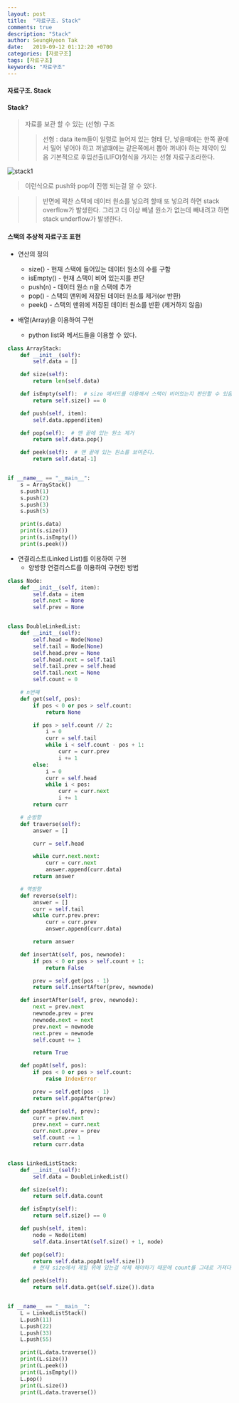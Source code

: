 ```yaml
---
layout: post
title:  "자료구조. Stack"
comments: true
description: "Stack"
author: SeungHyeon Tak
date:   2019-09-12 01:12:20 +0700
categories: [자료구조]
tags: [자료구조]
keywords: "자료구조"
---
```

#### 자료구조. Stack


#### Stack?
> 자료를 보관 할 수 있는 (선형) 구조
>> 선형 : data item들이 일렬로 늘어져 있는 형태
> 단, 넣을때에는 한쪽 끝에서 밀어 넣어야 하고 꺼낼떄에는 같은쪽에서 뽑아 꺼내야 하는 제약이 있음
> 기본적으로 후입선출(LIFO)형식을 가지는 선형 자료구조라한다.

![stack1](https://user-images.githubusercontent.com/46446165/64919814-34d1e200-d7ea-11e9-85d2-44731e42536a.png)

> 이런식으로 push와 pop이 진행 되는걸 알 수 있다.

>> 반면에 꽉찬 스택에 데이터 원소를 넣으려 할때 또 넣으려 하면 stack overflow가 발생한다.
>> 그리고 더 이상 빼낼 원소가 없는데 빼내려고 하면 stack underflow가 발생한다.

#### 스택의 추상적 자료구조 표현
* 연산의 정의
  * size() - 현재 스택에 들어있는 데이터 원소의 수를 구함
  * isEmpty() - 현재 스택이 비어 있는지를 판단
  * push(n) - 데이터 원소 n을 스택에 추가
  * pop() - 스택의 맨위에 저장된 데이터 원소를 제거(or 반환)
  * peek() - 스택의 맨위에 저장된 데이터 원소를 반환 (제거하지 않음)

* 배열(Array)을 이용하여 구현
  * python list와 메서드들을 이용할 수 있다.

```python
class ArrayStack:
    def __init__(self):
        self.data = []

    def size(self):
        return len(self.data)

    def isEmpty(self):  # size 메서드를 이용해서 스택이 비어있는지 판단할 수 있음
        return self.size() == 0

    def push(self, item):
        self.data.append(item)

    def pop(self):  # 맨 끝에 있는 원소 제거
        return self.data.pop()

    def peek(self):  # 맨 끝에 있는 원소를 보여준다.
        return self.data[-1]


if __name__ == "__main__":
    s = ArrayStack()
    s.push(1)
    s.push(2)
    s.push(3)
    s.push(5)

    print(s.data)
    print(s.size())
    print(s.isEmpty())
    print(s.peek())
```

* 연결리스트(Linked List)를 이용하여 구현
  * 양방향 연결리스트를 이용하여 구현한 방법

```python
class Node:
    def __init__(self, item):
        self.data = item
        self.next = None
        self.prev = None


class DoubleLinkedList:
    def __init__(self):
        self.head = Node(None)
        self.tail = Node(None)
        self.head.prev = None
        self.head.next = self.tail
        self.tail.prev = self.head
        self.tail.next = None
        self.count = 0

    # n번째
    def get(self, pos):
        if pos < 0 or pos > self.count:
            return None

        if pos > self.count // 2:
            i = 0
            curr = self.tail
            while i < self.count - pos + 1:
                curr = curr.prev
                i += 1
        else:
            i = 0
            curr = self.head
            while i < pos:
                curr = curr.next
                i += 1
        return curr

    # 순방향
    def traverse(self):
        answer = []

        curr = self.head

        while curr.next.next:
            curr = curr.next
            answer.append(curr.data)
        return answer

    # 역방향
    def reverse(self):
        answer = []
        curr = self.tail
        while curr.prev.prev:
            curr = curr.prev
            answer.append(curr.data)

        return answer

    def insertAt(self, pos, newnode):
        if pos < 0 or pos > self.count + 1:
            return False

        prev = self.get(pos - 1)
        return self.insertAfter(prev, newnode)

    def insertAfter(self, prev, newnode):
        next = prev.next
        newnode.prev = prev
        newnode.next = next
        prev.next = newnode
        next.prev = newnode
        self.count += 1

        return True

    def popAt(self, pos):
        if pos < 0 or pos > self.count:
            raise IndexError

        prev = self.get(pos - 1)
        return self.popAfter(prev)

    def popAfter(self, prev):
        curr = prev.next
        prev.next = curr.next
        curr.next.prev = prev
        self.count -= 1
        return curr.data


class LinkedListStack:
    def __init__(self):
        self.data = DoubleLinkedList()

    def size(self):
        return self.data.count

    def isEmpty(self):
        return self.size() == 0

    def push(self, item):
        node = Node(item)
        self.data.insertAt(self.size() + 1, node)

    def pop(self):
        return self.data.popAt(self.size())
        # 현재 size에서 제일 위에 있는걸 삭제 해야하기 때문에 count를 그대로 가져다 쓰면 됨

    def peek(self):
        return self.data.get(self.size()).data


if __name__ == "__main__":
    L = LinkedListStack()
    L.push(11)
    L.push(22)
    L.push(33)
    L.push(55)

    print(L.data.traverse())
    print(L.size())
    print(L.peek())
    print(L.isEmpty())
    L.pop()
    print(L.size())
    print(L.data.traverse())
```
